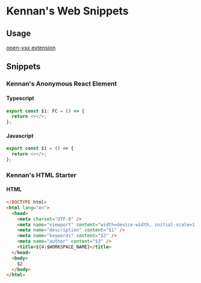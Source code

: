 # Kennan's Web Snippets

## Usage

[open-vsx extension](https://open-vsx.org/extension/kennanhunter/kennans-web-snippets)

## Snippets

### Kennan's Anonymous React Element

#### Typescript

```typescript
export const $1: FC = () => {
  return <></>;
};
```

#### Javascript

```javascript
export const $1 = () => {
  return <></>;
};
```

### Kennan's HTML Starter

#### HTML

```html
<!DOCTYPE html>
<html lang="en">
  <head>
    <meta charset="UTF-8" />
    <meta name="viewport" content="width=device-width, initial-scale=1.0" />
    <meta name="description" content="$1" />
    <meta name="keywords" content="$2" />
    <meta name="author" content="$3" />
    <title>${4:$WORKSPACE_NAME}</title>
  </head>
  <body>
    $2
  </body>
</html>
```
